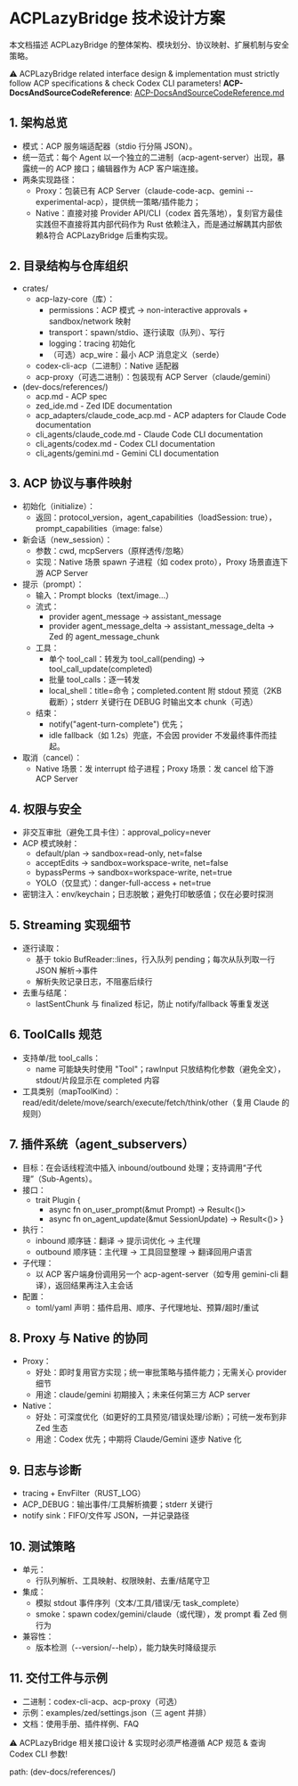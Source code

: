 # ACPLazyBridge 技术设计方案

本文档描述 ACPLazyBridge 的整体架构、模块划分、协议映射、扩展机制与安全策略。

⚠️ ACPLazyBridge related interface design & implementation must strictly follow ACP specifications & check Codex CLI parameters!
**ACP-DocsAndSourceCodeReference**: [ACP-DocsAndSourceCodeReference.md](ACP-DocsAndSourceCodeReference.md)

## 1. 架构总览

- 模式：ACP 服务端适配器（stdio 行分隔 JSON）。
- 统一范式：每个 Agent 以一个独立的二进制（acp-agent-server）出现，暴露统一的 ACP 接口；编辑器作为 ACP 客户端连接。
- 两条实现路径：
  - Proxy：包装已有 ACP Server（claude-code-acp、gemini --experimental-acp），提供统一策略/插件能力；
  - Native：直接对接 Provider API/CLI（codex 首先落地），复刻官方最佳实践但不直接将其内部代码作为 Rust 依赖注入，而是通过解耦其内部依赖&符合 ACPLazyBridge 后重构实现。

## 2. 目录结构与仓库组织

- crates/
  - acp-lazy-core（库）：
    - permissions：ACP 模式 → non-interactive approvals + sandbox/network 映射
    - transport：spawn/stdio、逐行读取（队列）、写行
    - logging：tracing 初始化
    - （可选）acp_wire：最小 ACP 消息定义（serde）
  - codex-cli-acp（二进制）：Native 适配器
  - acp-proxy（可选二进制）：包装现有 ACP Server（claude/gemini）
- (dev-docs/references/)
  - acp.md - ACP spec
  - zed_ide.md - Zed IDE documentation
  - acp_adapters/claude_code_acp.md - ACP adapters for Claude Code documentation
  - cli_agents/claude_code.md - Claude Code CLI documentation
  - cli_agents/codex.md - Codex CLI documentation
  - cli_agents/gemini.md - Gemini CLI documentation

## 3. ACP 协议与事件映射

- 初始化（initialize）：
  - 返回：protocol_version，agent_capabilities（loadSession: true），prompt_capabilities（image: false）
- 新会话（new_session）：
  - 参数：cwd, mcpServers（原样透传/忽略）
  - 实现：Native 场景 spawn 子进程（如 codex proto），Proxy 场景直连下游 ACP Server
- 提示（prompt）：
  - 输入：Prompt blocks（text/image…）
  - 流式：
    - provider agent_message → assistant_message
    - provider agent_message_delta → assistant_message_delta → Zed 的 agent_message_chunk
  - 工具：
    - 单个 tool_call：转发为 tool_call(pending) → tool_call_update(completed)
    - 批量 tool_calls：逐一转发
    - local_shell：title=命令；completed.content 附 stdout 预览（2KB 截断）；stderr 关键行在 DEBUG 时输出文本 chunk（可选）
  - 结束：
    - notify("agent-turn-complete") 优先；
    - idle fallback（如 1.2s）兜底，不会因 provider 不发最终事件而挂起。
- 取消（cancel）：
  - Native 场景：发 interrupt 给子进程；Proxy 场景：发 cancel 给下游 ACP Server

## 4. 权限与安全

- 非交互审批（避免工具卡住）：approval_policy=never
- ACP 模式映射：
  - default/plan → sandbox=read-only,    net=false
  - acceptEdits  → sandbox=workspace-write, net=false
  - bypassPerms  → sandbox=workspace-write, net=true
  - YOLO（仅显式）：danger-full-access + net=true
- 密钥注入：env/keychain；日志脱敏；避免打印敏感值；仅在必要时探测

## 5. Streaming 实现细节

- 逐行读取：
  - 基于 tokio BufReader::lines，行入队列 pending；每次从队列取一行 JSON 解析→事件
  - 解析失败记录日志，不阻塞后续行
- 去重与结尾：
  - lastSentChunk 与 finalized 标记，防止 notify/fallback 等重复发送

## 6. ToolCalls 规范

- 支持单/批 tool_calls：
  - name 可能缺失时使用 "Tool"；rawInput 只放结构化参数（避免全文），stdout/片段显示在 completed 内容
- 工具类别（mapToolKind）：read/edit/delete/move/search/execute/fetch/think/other（复用 Claude 的规则）

## 7. 插件系统（agent_subservers）

- 目标：在会话线程流中插入 inbound/outbound 处理；支持调用“子代理”（Sub-Agents）。
- 接口：
  - trait Plugin {
    - async fn on_user_prompt(&mut Prompt) -> Result<()>
    - async fn on_agent_update(&mut SessionUpdate) -> Result<()>
  }
- 执行：
  - inbound 顺序链：翻译 → 提示词优化 → 主代理
  - outbound 顺序链：主代理 → 工具回显整理 → 翻译回用户语言
- 子代理：
  - 以 ACP 客户端身份调用另一个 acp-agent-server（如专用 gemini-cli 翻译），返回结果再注入主会话
- 配置：
  - toml/yaml 声明：插件启用、顺序、子代理地址、预算/超时/重试

## 8. Proxy 与 Native 的协同

- Proxy：
  - 好处：即时复用官方实现；统一审批策略与插件能力；无需关心 provider 细节
  - 用途：claude/gemini 初期接入；未来任何第三方 ACP server
- Native：
  - 好处：可深度优化（如更好的工具预览/错误处理/诊断）；可统一发布到非 Zed 生态
  - 用途：Codex 优先；中期将 Claude/Gemini 逐步 Native 化

## 9. 日志与诊断

- tracing + EnvFilter（RUST_LOG）
- ACP_DEBUG：输出事件/工具解析摘要；stderr 关键行
- notify sink：FIFO/文件写 JSON，一并记录路径

## 10. 测试策略

- 单元：
  - 行队列解析、工具映射、权限映射、去重/结尾守卫
- 集成：
  - 模拟 stdout 事件序列（文本/工具/错误/无 task_complete）
  - smoke：spawn codex/gemini/claude（或代理），发 prompt 看 Zed 侧行为
- 兼容性：
  - 版本检测（--version/--help），能力缺失时降级提示

## 11. 交付工件与示例

- 二进制：codex-cli-acp、acp-proxy（可选）
- 示例：examples/zed/settings.json（三 agent 并排）
- 文档：使用手册、插件样例、FAQ

⚠️ ACPLazyBridge 相关接口设计 & 实现时必须严格遵循 ACP 规范 & 查询 Codex CLI 参数!

path: (dev-docs/references/)
